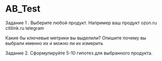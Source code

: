 # AB_Test

Задание 1 . Выберите любой продукт.
Например ваш продукт
ozon.ru
citilink.ru
telegram

Какие бы ключевые метрики вы выделили? Опишите почему вы выбрали именно их и можно ли их измерить

Задание 2. Сформулируйте 5-10 гипотез для выбранного продукта.
